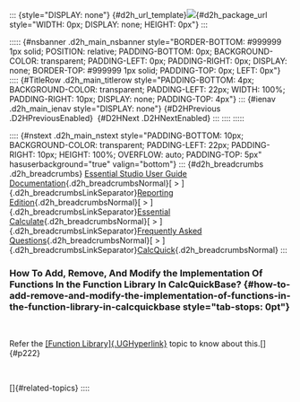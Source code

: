 ::: {style="DISPLAY: none"}
[](ms-xhelp:///?Id=d2h_url_template){#d2h_url_template}![](!package_url!){#d2h_package_url style="WIDTH: 0px; DISPLAY: none; HEIGHT: 0px"}
:::

::::: {#nsbanner .d2h_main_nsbanner style="BORDER-BOTTOM: #999999 1px solid; POSITION: relative; PADDING-BOTTOM: 0px; BACKGROUND-COLOR: transparent; PADDING-LEFT: 0px; PADDING-RIGHT: 0px; DISPLAY: none; BORDER-TOP: #999999 1px solid; PADDING-TOP: 0px; LEFT: 0px"}
:::: {#TitleRow .d2h_main_titlerow style="PADDING-BOTTOM: 4px; BACKGROUND-COLOR: transparent; PADDING-LEFT: 22px; WIDTH: 100%; PADDING-RIGHT: 10px; DISPLAY: none; PADDING-TOP: 4px"}
::: {#ienav .d2h_main_ienav style="DISPLAY: none"}
[](ms-xhelp:///?Id=d81c6839-82d8-44a5-8794-fd7f2b300828){#D2HPrevious .D2HPreviousEnabled}  [](ms-xhelp:///?Id=6f93d9ba-db36-482e-994d-3bd331abfce6){#D2HNext .D2HNextEnabled}
:::
::::
:::::

:::: {#nstext .d2h_main_nstext style="PADDING-BOTTOM: 10px; BACKGROUND-COLOR: transparent; PADDING-LEFT: 22px; PADDING-RIGHT: 10px; HEIGHT: 100%; OVERFLOW: auto; PADDING-TOP: 5px" hasuserbackground="true" valign="bottom"}
::: {#d2h_breadcrumbs .d2h_breadcrumbs}
[Essential Studio User Guide Documentation](ms-xhelp:///?Id=12457748-09e3-4d74-a240-8e049cedf030){.d2h_breadcrumbsNormal}[ \> ]{.d2h_breadcrumbsLinkSeparator}[Reporting Edition](ms-xhelp:///?Id=027aa5b6-6676-4f93-ad23-c20e8c45792e){.d2h_breadcrumbsNormal}[ \> ]{.d2h_breadcrumbsLinkSeparator}[Essential Calculate](ms-xhelp:///?Id=2ea52c7f-a332-43bd-9ca7-2ea0898ff54e){.d2h_breadcrumbsNormal}[ \> ]{.d2h_breadcrumbsLinkSeparator}[Frequently Asked Questions](ms-xhelp:///?Id=6a744fdb-392c-403e-ae82-cca67f13dd9d){.d2h_breadcrumbsNormal}[ \> ]{.d2h_breadcrumbsLinkSeparator}[CalcQuick](ms-xhelp:///?Id=d81c6839-82d8-44a5-8794-fd7f2b300828){.d2h_breadcrumbsNormal}
:::

### How To Add, Remove, And Modify the Implementation Of Functions In the Function Library In CalcQuickBase? {#how-to-add-remove-and-modify-the-implementation-of-functions-in-the-function-library-in-calcquickbase style="tab-stops: 0pt"}

 

Refer the [[Function Library]{.UGHyperlink}](ms-xhelp:///?Id=7f22dd56-cc2a-4a7f-bce3-060b1c950040) topic to know about this.[]{#p222}

 

[]{#related-topics}
::::
